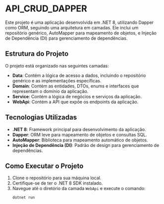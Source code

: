 # API_CRUD_DAPPER

Este projeto é uma aplicação desenvolvida em .NET 8, utilizando Dapper como ORM, seguindo uma arquitetura em camadas. Ele inclui um repositório genérico, AutoMapper para mapeamento de objetos, e Injeção de Dependência (DI) para gerenciamento de dependências.

## Estrutura do Projeto

O projeto está organizado nas seguintes camadas:

- **Data**: Contém a lógica de acesso a dados, incluindo o repositório genérico e as implementações específicas.
- **Domain**: Contém as entidades, DTOs, enums e interfaces que representam o domínio da aplicação.
- **Service**: Contém a lógica de negócios e serviços da aplicação.
- **WebApi**: Contém a API que expõe os endpoints da aplicação.

## Tecnologias Utilizadas

- **.NET 8**: Framework principal para desenvolvimento da aplicação.
- **Dapper**: ORM leve para mapeamento de objetos e consultas SQL.
- **AutoMapper**: Biblioteca para mapeamento automático de objetos.
- **Injeção de Dependência (DI)**: Padrão de design para gerenciamento de dependências.

## Como Executar o Projeto

1. Clone o repositório para sua máquina local.
2. Certifique-se de ter o .NET 8 SDK instalado.
3. Navegue até o diretório da camada `WebApi` e execute o comando:
   ```bash
   dotnet run
